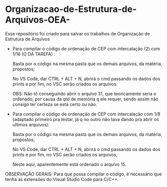 # Organizacao-de-Estrutura-de-Arquivos-OEA-
Esse repositório foi criado para salvar os trabalhos de Organização de Estrutura de Arquivos

- Para compilar o código de ordenação de CEP com intercalação (2) com 1/16 (O DA TAREFA) :

     Basta por o código na mesma pasta que os demais arquivos, da matéria, propostos;

     No VS Code, dar CTRL + ALT + N, abrirá o cmd passando os dados dos prints e por fim, no VSC serão criados os arquivos. 
     
     OBS: Não tô conseguindo abrir o arquivo 31, que teoricamente seria o ordenado, por causa da qtd de memória q ele requer, sendo assim
     não consigo ter certeza se está certo ou não.
     
     
     
- Para compilar o código de ordenação de CEP com intercalação com 1/8 (adaptado primeiro pra testar, já q no outro não tava dando pra abrir os ultimos arquivos):

    Basta por o código na mesma pasta que os demais arquivos, da matéria, propostos;

    No VS Code, dar CTRL + ALT + N, abrirá o cmd passando os dados dos prints e por fim, no VSC serão criados os arquivos; 
    
    Neste aqui, aparentemente está ordenado o arquivo 15.

OBSERVAÇÃO GERAIS: Para que possa compilar o código, é necessário que tenha as extensões do Visual Studio Code para C/C++. 



